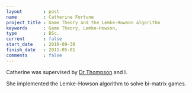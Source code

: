 ```yaml
---
layout        : post
name          : Catherine Fortune
project_title : Game Theory and the Lemke-Howson algorithm
keywords      : Game Theory, Lemke-Howson,
type          : BSc.
current       : false
start_date    : 2010-09-30
finish_date   : 2011-05-01
comments      : false
---
```


Catherine was supervised by [Dr Thompson](http://www.cardiff.ac.uk/maths/contactsandpeople/profiles/thompsonjm1.html) and I.

She implemented the Lemke-Howson algorithm to solve bi-matrix games.
